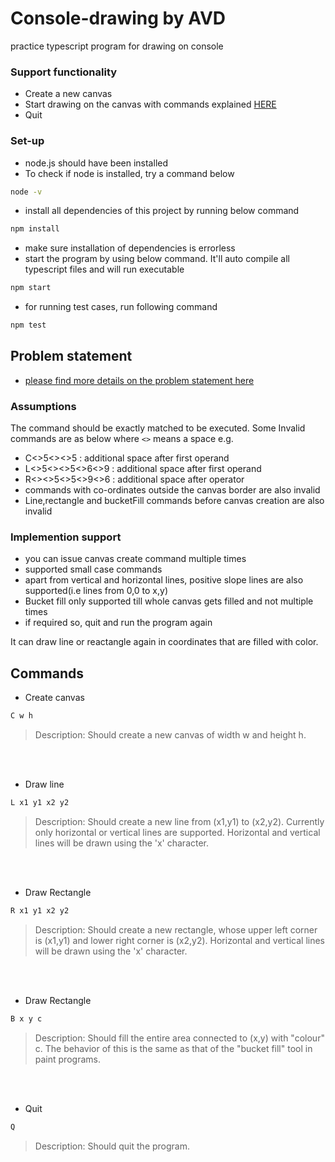 # Console-drawing by AVD
practice typescript program for drawing on console

### Support functionality

- Create a new canvas
- Start drawing on the canvas with commands explained [HERE](#Commands)
- Quit

### Set-up
- node.js should have been installed
- To check if node is installed, try a command below
```bash
node -v
```
- install all dependencies of this project by running below command
```bash
npm install
```
- make sure installation of dependencies is errorless
- start the program by using below command. It'll auto compile all typescript files and will run executable
```bash
npm start
```
- for running test cases, run following command
```bash
npm test
```

## Problem statement
- [please find more details on the problem statement here](problem-statement.txt)

### Assumptions
The command should be exactly matched to be executed.
Some Invalid commands are as below where `<>` means a space
e.g.
* C<>5<><>5 : additional space after first operand 
* L<>5<><>5<>6<>9 : additional space after first operand
* R<><>5<>5<>9<>6 : additional space after operator
* commands with co-ordinates outside the canvas border are also invalid
* Line,rectangle and bucketFill commands before canvas creation are also invalid

### Implemention support
- you can issue canvas create command multiple times
- supported small case commands
- apart from vertical and horizontal lines, positive slope lines are also supported(i.e lines from 0,0 to x,y)
- Bucket fill only supported till whole canvas gets filled and not multiple times
- if required so, quit and run the program again

It can draw line or reactangle again in coordinates that are filled with color.

## Commands

* Create canvas
```bash
C w h
```

> Description: Should create a new canvas of width w and height h.

<br><br>
* Draw line
```bash
L x1 y1 x2 y2
```

> Description: Should create a new line from (x1,y1) to (x2,y2). Currently only
horizontal or vertical lines are supported. Horizontal and vertical lines
will be drawn using the 'x' character.

<br><br>
* Draw Rectangle
```bash
R x1 y1 x2 y2
```

> Description: Should create a new rectangle, whose upper left corner is (x1,y1) and
lower right corner is (x2,y2). Horizontal and vertical lines will be drawn
using the 'x' character.

<br><br>
* Draw Rectangle
```bash
B x y c
```

> Description: Should fill the entire area connected to (x,y) with "colour" c. The
behavior of this is the same as that of the "bucket fill" tool in paint
programs.

<br><br>
* Quit
```bash
Q
``` 		         

> Description: Should quit the program.

